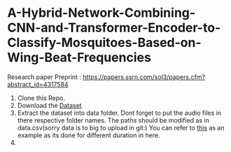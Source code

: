 # A-Hybrid-Network-Combining-CNN-and-Transformer-Encoder-to-Classify-Mosquitoes-Based-on-Wing-Beat-Frequencies 

Research paper Preprint : https://papers.ssrn.com/sol3/papers.cfm?abstract_id=4317584

1. Clone this Repo.
2. Download the [Dataset](https://datadryad.org/stash/dataset/doi:10.5061/dryad.98d7s)
3. Extract the dataset into data folder. Dont forget to put the audio files in there respective folder names. The paths should be modified as in data.csv(sorry data is to big to upload in git:) You can refer to [this](https://drive.google.com/drive/folders/1D6fIBkT1GzsZGrWVUOtS-0vFoym07kus) as an example as its done for different duration in here.
4. 
